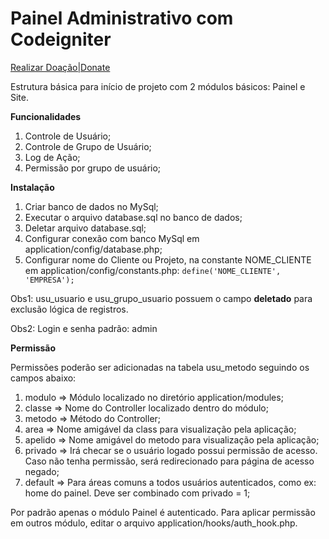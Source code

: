 Painel Administrativo com Codeigniter
=====================

[Realizar Doação|Donate](https://www.paypal.com/cgi-bin/webscr?cmd=_s-xclick&hosted_button_id=SZE2Z2GZZG2JC)

Estrutura básica para início de projeto com 2 módulos básicos: Painel e Site.

**Funcionalidades**

1. Controle de Usuário;
2. Controle de Grupo de Usuário;
3. Log de Ação;
4. Permissão por grupo de usuário;

**Instalação**

1. Criar banco de dados no MySql;
2. Executar o arquivo database.sql no banco de dados;
3. Deletar arquivo database.sql;
4. Configurar conexão com banco MySql em application/config/database.php;
5. Configurar nome do Cliente ou Projeto, na constante NOME_CLIENTE em application/config/constants.php: `define('NOME_CLIENTE', 'EMPRESA');`

Obs1: usu_usuario e usu_grupo_usuario possuem o campo **deletado** para exclusão lógica de registros.

Obs2: Login e senha padrão: admin

**Permissão**

Permissões poderão ser adicionadas na tabela usu_metodo seguindo os campos abaixo:

1. modulo => Módulo localizado no diretório application/modules;
2. classe => Nome do Controller localizado dentro do módulo;
3. metodo => Método do Controller;
4. area => Nome amigável da class para visualização pela aplicação;
5. apelido => Nome amigável do metodo para visualização pela aplicação;
6. privado => Irá checar se o usuário logado possui permissão de acesso. Caso não tenha permissão, será redirecionado para página de acesso negado;
7. default => Para áreas comuns a todos usuários autenticados, como ex: home do painel. Deve ser combinado com privado = 1;

Por padrão apenas o módulo Painel é autenticado. Para aplicar permissão em outros módulo, editar o arquivo application/hooks/auth_hook.php.
